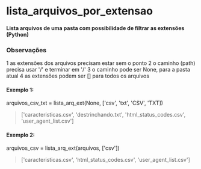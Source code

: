# lista_arquivos_por_extensao
#### Lista arquivos de uma pasta com possibilidade de filtrar as extensões (Python)


### Observações
1 as extensões dos arquivos precisam estar sem o ponto
2 o caminho (path) precisa usar '/' e terminar em '/'
3 o caminho pode ser None, para a pasta atual
4 as extensões podem ser [] para todos os arquivos


#### Exemplo 1:
arquivos_csv_txt = lista_arq_ext(None, ['csv', 'txt', 'CSV', 'TXT])

> ['caracteristicas.csv', 'destrinchando.txt', 'html_status_codes.csv', 'user_agent_list.csv']


#### Exemplo 2:

arquivos_csv = lista_arq_ext(arquivos, ['csv'])

> ['caracteristicas.csv', 'html_status_codes.csv', 'user_agent_list.csv']


